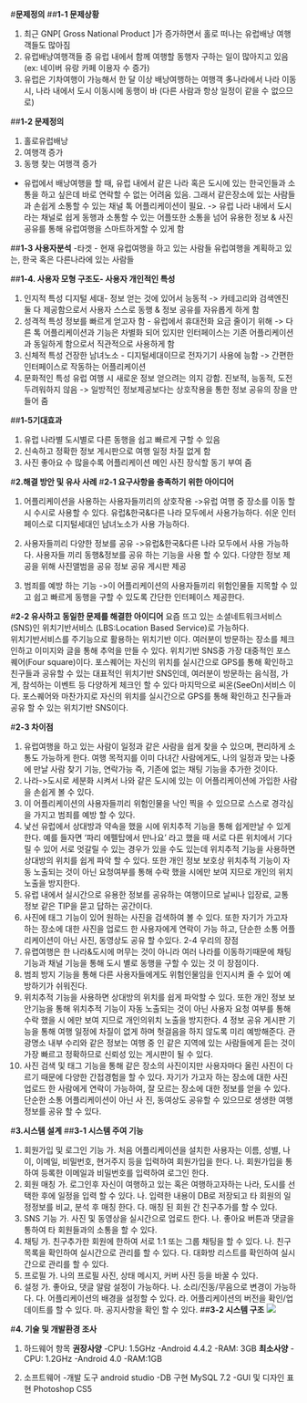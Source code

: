#**문제정의**
##**1-1 문제상황**
  1. 최근 GNP[ Gross National Product ]가 증가하면서 홀로 떠나는 유럽배낭 여행객들도 많아짐
  2. 유럽배낭여행객들 중 유럽 내에서 함께 여행할 동행자 구하는 일이 많아지고 있음 (ex: 네이버 유랑 카페 이용자 수 증가)
  3. 유럽은 기차여행이 가능해서 한 달 이상 배낭여행하는 여행객 多나라에서 나라 이동시, 나라 내에서 도시 이동시에 동행이 바
  (다른 사람과 항상 일정이 같을 수 없으므로)

##**1-2 문제정의**
  1. 홀로유럽배낭
  2. 여행객 증가
  3. 동행 찾는 여행객 증가
  - 유럽에서  배낭여행을 할 때, 유럽 내에서 같은 나라 혹은 도시에 있는 한국인들과 소통을 하고 싶은데 바로 연락할 수 없는 어려움 있음. 
    그래서 같은장소에 있는 사람들과 손쉽게 소통할 수 있는 채널 톡 어플리케이션이 필요.
  -> 유럽 나라 내에서 도시라는 채널로 쉽게 동행과 소통할 수 있는 어플또한 소통을 넘어 유용한 정보 & 사진 공유를 통해 유럽여행을 
    스마트하게할 수 있게 함

##**1-3 사용자분석**
  -타겟 - 현재 유럽여행을 하고 있는 사람들
         유럽여행을 계획하고 있는, 한국 혹은 다른나라에 있는 사람들

##**1-4. 사용자 모형 구조도- 사용자 개인적인 특성**

  1. 인지적 특성
  디지털 세대- 정보 얻는 것에 있어서 능동적
  -> 카테고리와 검색엔진 둘 다 제공함으로서 사용자 스스로 동행 & 정보 공유를 자유롭게 하게 함
  2. 성격적 특성
  정보를 빠르게 얻고자 함 - 유럽에서 휴대전화 요금 줄이기 위해
  -> 다른 톡 어플리케이션과 기능은 차별화 되어 있지만 인터페이스는 기존 어플리케이션과 동일하게 함으로서 직관적으로 사용하게 함 
  3. 신체적 특성
  건장한 남녀노소 - 디지털세대이므로 전자기기 사용에 능함
  -> 간편한 인터페이스로 작동하는 어플리케이션
  4. 문화적인 특성
  유럽 여행 시 새로운 정보 얻으려는 의지 강함. 진보적, 능동적, 도전 두려워하지 않음
  -> 일방적인 정보제공보다는 상호작용을 통한 정보 공유의 장을 만들어 줌

##**1-5기대효과**
  1. 유럽 나라별 도시별로 다른 동행을 쉽고 빠르게 구할 수 있음
  2. 신속하고 정확한 정보 게시판으로 여행 일정 차질 없게 함
  3. 사진 좋아요 수 많을수록 어플리케이션 메인 사진 장식할 동기 부여 줌

#**2.해결 방안 및 유사 사례**
#**2-1 요구사항을 충족하기 위한 아이디어**
  1. 어플리케이션을 사용하는 사용자들끼리의 상호작용
     ->유럽 여행 중 장소를 이동 할 시 수시로 사용할 수 있다.
       유럽&한국&다른 나라 모두에서 사용가능하다.
       쉬운 인터페이스로 디지털세대인 남녀노소가 사용 가능하다.

  2. 사용자들끼리 다양한 정보를 공유
     ->유럽&한국&다른 나라 모두에서 사용 가능하다.
       사용자들 끼리 동행&정보를 공유 하는 기능을 사용 할 수 있다.
       다양한 정보 제공을 위해 사진앨범을 공유 정보 공유 게시판 제공
  3. 범죄를 예방 하는 기능
     ->이 어플리케이션의 사용자들끼리 위험인물들 지목할 수 있고 쉽고 
       빠르게 동행을 구할 수 있도록 간단한 인터페이스 제공한다.

#**2-2 유사하고 동일한 문제를 해결한 아이디어**
  요즘 뜨고 있는 소셜네트워크서비스(SNS)인 위치기반서비스 (LBS:Location Based Service)로 가능하다.  
  위치기반서비스를 주기능으로 활용하는 위치기반 이다. 여러분이 방문하는 장소를 체크인하고 이미지와 글을 통해 추억을 만들 수 있다.
  위치기반 SNS중 가장 대중적인 포스퀘어(Four square)이다. 포스퀘어는 자신의 위치를 실시간으로 GPS를 통해 확인하고 친구들과 공유할 
  수 있는 대표적인 위치기반 SNS인데, 여러분이 방문하는 음식점, 가게, 참석하는 이벤트 등 다양하게 체크인 할 수 있다
  마지막으로 씨온(SeeOn)서비스 이다. 포스퀘어와 마찬가지로 자신의 위치를 실시간으로 GPS를 통해 확인하고 친구들과 공유 할 수 있는 
  위치기반 SNS이다.

#**2-3 차이점**
  1. 유럽여행을 하고 있는 사람이 일정과 같은 사람을 쉽게 찾을 수 있으며, 편리하게 소통도 가능하게 한다. 여행 목적지를 이미 다녀간
    사람에게도, 나의 일정과 맞는 나중에 만날 사람 찾기 기능, 연락가능
      즉, 기존에 없는 채팅 기능을 추가한 것이다.
  2. 나라->도시로 세분화 시켜서 나와 같은 도시에 있는 이 어플리케이션에 가입한 사람을 손쉽게 볼 수 있다.
  3. 이 어플리케이션의 사용자들끼리 위험인물을 낙인 찍을 수 있으므로 
     스스로 경각심을 가지고 범죄를 예방 할 수 있다.
  4. 낯선 유럽에서 상대방과 약속을 했을 시에 위치추적 기능을 통해 쉽게만날 수 있게 한다. 예를 들자면 ‘파리 에펠탑에서 만나요’
    라고 했을 때 서로 다른 위치에서 기다릴 수 있어 서로 엇갈릴 수 있는 경우가 있을 수도 있는데 위치추적 기능을 사용하면 상대방의 
    위치를 쉽게 파악 할 수 있다. 또한 개인 정보 보호상 위치추적 기능이 자동 노출되는 것이 아닌 요청여부를 통해 수락 했을 시에만 
    보여 지므로 개인의 위치 노출을 방지한다.
  5. 유럽 내에서 실시간으로 유용한 정보를 공유하는 여행이므로 날씨나 입장료, 교통 정보 같은 TIP을 묻고 답하는 공간이다.
  6. 사진에 태그 기능이 있어 원하는 사진을 검색하여 볼 수 있다. 또한 자기가 가고자 하는 장소에 대한 사진을 업로드 한 사용자에게 연락이 
    가능 하고, 단순한 소통 어플리케이션이 아닌 사진, 동영상도 공유 할 수있다.
2-4 우리의 장점
 1. 유렵여행은 한 나라&도시에 머무는 것이 아니라 여러 나라를 이동하기때문에 채팅기능과 채널 기능을 통해 도시 별로 동행을 구할 수 있는 것
   이 장점이다.
 2. 범죄 방지 기능을 통해 다른 사용자들에게도 위험인물임을 인지시켜
  줄 수 있어 예방하기가 쉬워진다.
 3. 위치추적 기능을 사용하면 상대방의 위치를 쉽게 파악할 수 있다. 또한 개인 정보 보안기능을 통해 위치추적 기능이 자동 노출되는 것이
   아닌 사용자 요청 여부를 통해 수락 했을 시 에만 보여 지므로 개인의위치 노출을 방지한다.
 4 정보 공유 게시판 기능을 통해 여행 일정에 차질이 없게 하며 헛걸음을 하지 않도록 미리 예방해준다. 관광명소 내부 수리와 같은 정보는 여행 중
  인 같은 지역에 있는 사람들에게 듣는 것이 가장 빠르고 정확하므로 신뢰성 있는 게시판이 될 수 있다. 
 5. 사진 검색 및 태그 기능을 통해 같은 장소의 사진이지만 사용자마다 올린 사진이 다르기 때문에 다양한 간접경험을 할 수 있다.
  자기가 가고자 하는 장소에 대한 사진 업로드 한 사람에게 연락이 가능하여, 잘 모르는 장소에 대한 정보를 얻을 수 있다.  단순한 소통 어플리케이션이 아닌 사
  진, 동여상도 공유할 수 있으므로 생생한 여행정보를 공유 할 수 있다.

#**3.시스템 설계**
##**3-1 시스템 주여 기능**
 1. 회원가입 및 로그인 기능 
  가. 처음 어플리케이션을 설치한 사용자는 이름, 성별, 나이, 이메일, 비밀번호, 현거주지 등을 입력하여 회원가입을 한다.
  나. 회원가입을 통하여 등록한 이메일과 비밀번호를 입력하여 로그인 한다.
 2. 회원 매칭 
  가. 로그인후 자신이 여행하고 있는 혹은 여행하고자하는 나라, 도시를 
    선택한 후에 일정을 입력 할 수 있다.
  나. 입력한 내용이 DB로 저장되고 타 회원의 일정정보를 비교, 분석 후 매칭 한다.
  다. 매칭 된 회원 간 친구추가를 할 수 있다.
 3. SNS 기능 
  가. 사진 및 동영상을 실시간으로 업로드 한다.
  나. 좋아요 버튼과 댓글을 통하여 타 회원들과의 소통을 할 수 있다.
 4. 채팅 
  가. 친구추가한 회원에 한하여 서로 1:1 또는 그룹 채팅을 할 수 있다.
  나. 친구 목록을 확인하여 실시간으로 관리를 할 수 있다.
  다. 대화방 리스트를 확인하여 실시간으로 관리를 할 수 있다.
 5. 프로필 
  가. 나의 프로필 사진, 상태 메시지, 커버 사진 등을 바꿀 수 있다.
 6. 설정
  가. 좋아요, 댓글 알람 설정이 가능하다.
  나. 소리/진동/무음으로 변경이 가능하다.
  다. 어플리케이션의 배경을 설정할 수 있다.
  라. 어플리케이션의 버전을 확인/업데이트를 할 수 있다.
  마. 공지사항을 확인 할 수 있다.
##**3-2 시스템 구조**
![](http://postfiles14.naver.net/20151211_77/junhui4546_1449804094393GGURC_PNG/%B1%B8%C1%B6%B5%B5.PNG?type=w2)

#**4. 기술 및 개발환경 조사**
 1. 하드웨어
   항목
  **권장사양**
  -CPU: 1.5GHz
  -Android 4.4.2
  -RAM: 3GB
  **최소사양**
  -CPU: 1.2GHz
  -Android 4.0
  -RAM:1GB

 2. 소프트웨어
  -개발 도구  android studio
  -DB 구현 MySQL 7.2
  -GUI 및 디자인 표현 Photoshop CS5


